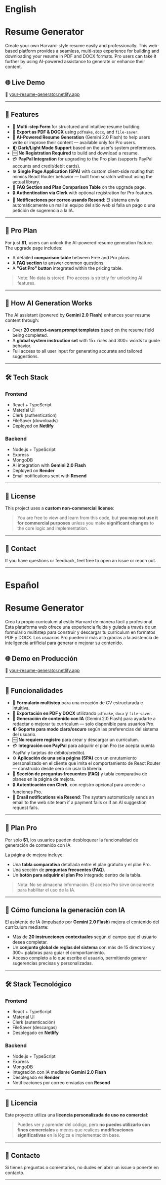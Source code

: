 # English

# Resume Generator

Create your own Harvard-style resume easily and professionally. This web-based platform provides a seamless, multi-step experience for building and downloading your resume in PDF and DOCX formats. Pro users can take it further by using AI-powered assistance to generate or enhance their content.

## 🌐 Live Demo

🔗 [your-resume-generator.netlify.app](https://your-resume-generator.netlify.app/)

---

## 🚀 Features

- 🧩 **Multi-step Form** for structured and intuitive resume building.
- 📄 **Export as PDF & DOCX** using `pdfmake`, `docx`, and `file-saver`.
- 🤖 **AI-Powered Resume Generation** (Gemini 2.0 Flash) to help users write or improve their content — available only for Pro users.
- 🌓 **Dark/Light Mode Support** based on the user's system preferences.
- 🆓 **No Registration Required** to build and download a resume.
- 💳 **PayPal Integration** for upgrading to the Pro plan (supports PayPal accounts and credit/debit cards).
- ⚙️ **Single Page Application (SPA)** with custom client-side routing that mimics React Router behavior — built from scratch without using the actual library.
- 📘 **FAQ Section and Plan Comparison Table** on the upgrade page.
- 🔒 **Authentication via Clerk** with optional registration for Pro features.
- 📧 **Notificaciones por correo usando Resend**: El sistema envía automáticamente un mail al equipo del sitio web si falla un pago o una petición de sugerencia a la IA.

---

## 💼 Pro Plan

For just **$1**, users can unlock the AI-powered resume generation feature.  
The upgrade page includes:

- A detailed **comparison table** between Free and Pro plans.
- A **FAQ section** to answer common questions.
- A **"Get Pro" button** integrated within the pricing table.

> Note: No data is stored. Pro access is strictly for unlocking AI features.

---

## 🧠 How AI Generation Works

The AI assistant (powered by **Gemini 2.0 Flash**) enhances your resume content through:

- Over **20 context-aware prompt templates** based on the resume field being completed.
- A **global system instruction set** with 15+ rules and 300+ words to guide behavior.
- Full access to all user input for generating accurate and tailored suggestions.

---

## 🛠 Tech Stack

### Frontend

- React + TypeScript
- Material UI
- Clerk (authentication)
- FileSaver (downloads)
- Deployed on **Netlify**

### Backend

- Node.js + TypeScript
- Express
- MongoDB
- AI integration with **Gemini 2.0 Flash**
- Deployed on **Render**
- Email notifications sent with **Resend**

---

## 📜 License

This project uses a **custom non-commercial license**:

> You are free to view and learn from this code, but **you may not use it for commercial purposes** unless you make **significant changes** to the core logic and implementation.

---

## 📩 Contact

If you have questions or feedback, feel free to open an issue or reach out.

---

# Español

# Resume Generator

Crea tu propio currículum al estilo Harvard de manera fácil y profesional. Esta plataforma web ofrece una experiencia fluida y guiada a través de un formulario multistep para construir y descargar tu currículum en formatos PDF y DOCX. Los usuarios Pro pueden ir más allá gracias a la asistencia de inteligencia artificial para generar o mejorar su contenido.

## 🌐 Demo en Producción

🔗 [your-resume-generator.netlify.app](https://your-resume-generator.netlify.app/)

---

## 🚀 Funcionalidades

- 🧩 **Formulario multistep** para una creación de CV estructurada e intuitiva.
- 📄 **Exportación en PDF y DOCX** utilizando `pdfmake`, `docx` y `file-saver`.
- 🤖 **Generación de contenido con IA** (Gemini 2.0 Flash) para ayudarte a redactar o mejorar tu currículum — solo disponible para usuarios Pro.
- 🌓 **Soporte para modo claro/oscuro** según las preferencias del sistema del usuario.
- 🆓 **No requiere registro** para crear y descargar un currículum.
- 💳 **Integración con PayPal** para adquirir el plan Pro (se acepta cuenta PayPal y tarjetas de débito/crédito).
- ⚙️ **Aplicación de una sola página (SPA)** con un enrutamiento personalizado en el cliente que imita el comportamiento de React Router — construido desde cero sin usar la librería.
- 📘 **Sección de preguntas frecuentes (FAQ)** y tabla comparativa de planes en la página de mejora.
- 🔒 **Autenticación con Clerk**, con registro opcional para acceder a funciones Pro.
- 📧 **Email notifications via Resend**: The system automatically sends an email to the web site team if a payment fails or if an AI suggestion request fails.

---

## 💼 Plan Pro

Por solo **$1**, los usuarios pueden desbloquear la funcionalidad de generación de contenido con IA.

La página de mejora incluye:

- Una **tabla comparativa** detallada entre el plan gratuito y el plan Pro.
- Una sección de **preguntas frecuentes (FAQ)**.
- Un **botón para adquirir el plan Pro** integrado dentro de la tabla.

> Nota: No se almacena información. El acceso Pro sirve únicamente para habilitar el uso de la IA.

---

## 🧠 Cómo funciona la generación con IA

El asistente de IA (impulsado por **Gemini 2.0 Flash**) mejora el contenido del currículum mediante:

- Más de **20 instrucciones contextuales** según el campo que el usuario desea completar.
- Un **conjunto global de reglas del sistema** con más de 15 directrices y 300+ palabras para guiar el comportamiento.
- Acceso completo a lo que escribe el usuario, permitiendo generar sugerencias precisas y personalizadas.

---

## 🛠 Stack Tecnológico

### Frontend

- React + TypeScript
- Material UI
- Clerk (autenticación)
- FileSaver (descargas)
- Desplegado en **Netlify**

### Backend

- Node.js + TypeScript
- Express
- MongoDB
- Integración con IA mediante **Gemini 2.0 Flash**
- Desplegado en **Render**
- Notificaciones por correo enviadas con **Resend**

---

## 📜 Licencia

Este proyecto utiliza una **licencia personalizada de uso no comercial**:

> Puedes ver y aprender del código, pero **no puedes utilizarlo con fines comerciales** a menos que realices **modificaciones significativas** en la lógica e implementación base.

---

## 📩 Contacto

Si tienes preguntas o comentarios, no dudes en abrir un issue o ponerte en contacto.

---
